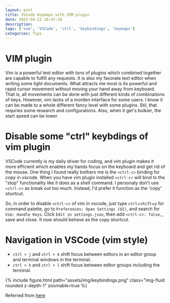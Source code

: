 ```yaml
---
layout: post
title: VSCode Keymaps with VIM plugin
date: 2022-04-12 18:47:34
description:
tags: ['vim', 'VSCode', 'ctrl', 'keybindings', 'keymaps']
categories: Tips
---
```


# VIM plugin
Vim is a powerful text editor with tons of plugins which combined together are capable to fulfill any requests.
It is also my favorate text editor when writing some light documents.
What attracts me most is its powerful and rapid cursor movement without moving your hand away from keyboard.
That is, all movements can be done with just different kinds of combinations of keys.
However, vim lacks of a morden interface for some users. I know it can be made to a whole different fancy level with some plugins.
Stil, that requries some research and configurations. Also, when it get's bulkier, the start speed can be lower.

# Disable some "ctrl" keybdings of vim plugin

VSCode currently is my daily driver for coding, and vim plugin makes it more efficient which enables my hands focus 
on the keyboard and get rid of the mouse. One thing I found really bothers me is the `<ctrl-c>` binding for copy in vscode.
When you have vim plugin installed `<ctrl-c>` will bind to the "stop" functionality like it does as a shell command.
I personaly don't use `<ctrl-c>` as break out too much. Instead, I'd prefer it function as the 'copy' shortcut.

So, in order to disable `<ctrl-c>` of vim in vscode, just type `ctrl`+`shift`+`p` for command palette, go to `Preferences: Open Settings (UI)`,
and search for `Vim: Handle Keys`. Click `Edit in settings.json`, then add `<ctrl-c>: false,`, save and close.
It now should behave as the copy shortcut.

# Navigation in VSCode (vim style)
- `ctrl + j` and `ctrl + k` shift focus between editors in an editor group and terminal windows in the terminal.
- `ctrl + h` and `ctrl + l` shift focus between editor groups including the terminal.

<div class="row mt-3">
    <div class="col-sm mt-3 mt-md-0">
        {% include figure.html path="assets/img/keybindings.png" class="img-fluid rounded z-depth-1" zoomable=true %}
    </div>
</div>

Referred from [here](https://stackoverflow.com/a/71519133)
